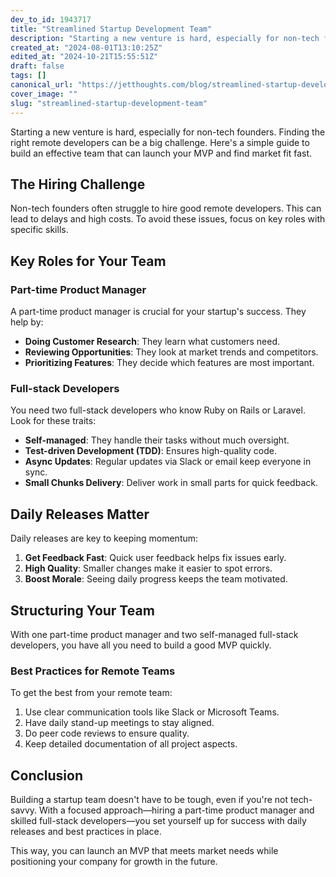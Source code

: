 ```yaml
---
dev_to_id: 1943717
title: "Streamlined Startup Development Team"
description: "Starting a new venture is hard, especially for non-tech founders. Finding the right remote developers..."
created_at: "2024-08-01T13:10:25Z"
edited_at: "2024-10-21T15:55:51Z"
draft: false
tags: []
canonical_url: "https://jetthoughts.com/blog/streamlined-startup-development-team/"
cover_image: ""
slug: "streamlined-startup-development-team"
---
```

Starting a new venture is hard, especially for non-tech founders. Finding the right remote developers can be a big challenge. Here's a simple guide to build an effective team that can launch your MVP and find market fit fast.

## The Hiring Challenge

Non-tech founders often struggle to hire good remote developers. This can lead to delays and high costs. To avoid these issues, focus on key roles with specific skills.

## Key Roles for Your Team

### Part-time Product Manager

A part-time product manager is crucial for your startup's success. They help by:

- **Doing Customer Research**: They learn what customers need.
- **Reviewing Opportunities**: They look at market trends and competitors.
- **Prioritizing Features**: They decide which features are most important.


### Full-stack Developers

You need two full-stack developers who know Ruby on Rails or Laravel. Look for these traits:

- **Self-managed**: They handle their tasks without much oversight.
- **Test-driven Development (TDD)**: Ensures high-quality code.
- **Async Updates**: Regular updates via Slack or email keep everyone in sync.
- **Small Chunks Delivery**: Deliver work in small parts for quick feedback.


## Daily Releases Matter

Daily releases are key to keeping momentum:

1. **Get Feedback Fast**: Quick user feedback helps fix issues early.
1. **High Quality**: Smaller changes make it easier to spot errors.
1. **Boost Morale**: Seeing daily progress keeps the team motivated.


## Structuring Your Team

With one part-time product manager and two self-managed full-stack developers, you have all you need to build a good MVP quickly.

### Best Practices for Remote Teams

To get the best from your remote team:

1. Use clear communication tools like Slack or Microsoft Teams.
1. Have daily stand-up meetings to stay aligned.
1. Do peer code reviews to ensure quality.
1. Keep detailed documentation of all project aspects.


## Conclusion

Building a startup team doesn't have to be tough, even if you're not tech-savvy. With a focused approach—hiring a part-time product manager and skilled full-stack developers—you set yourself up for success with daily releases and best practices in place.

This way, you can launch an MVP that meets market needs while positioning your company for growth in the future.